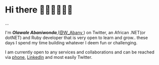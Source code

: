 <h1>Hi there 👋🏾👋🏾👋🏾</h1>... 


I'm <i><b>Olawale Abaniwonda</b></i>,(<a href=https://twitter.com/w_abany>@W_Abany </a>) on Twitter, an African .NET(or dotNET) and Ruby developer that is very open to learn and grow.. these days I spend my time building whatever I deem fun or challenging.

I am currently open to any services and collaborations and can be reached via <a href="tel:+234701-869-8608">phone</a>, <a href=https://ng.linkedin.com/in/wale-abaniwonda-620618186>LinkedIn</a> and most easily Twitter.


<!---
HadrielWonda/HadrielWonda is a ✨ special ✨ repository because its `README.md` (this file) appears on your GitHub profile.
You can click the Preview link to take a look at your changes.
--->
